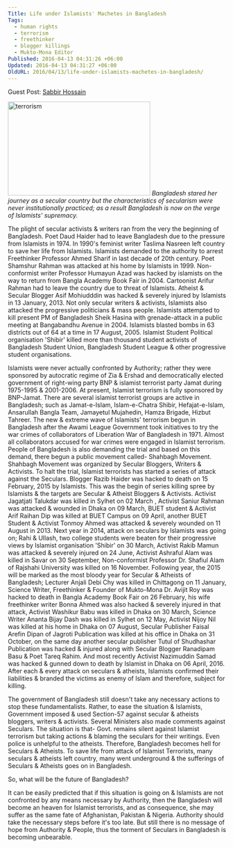 ```yaml
---
Title: Life under Islamists' Machetes in Bangladesh
Tags:
  - human rights
  - terrorism
  - freethinker
  - blogger killings
  - Mukto-Mona Editor
Published: 2016-04-13 04:31:26 +06:00
Updated: 2016-04-13 04:31:27 +06:00
OldURL: 2016/04/13/life-under-islamists-machetes-in-bangladesh/
---
```


Guest Post: <a href="https://www.sabbir-hossain.com/2016/04/life-under-islamists-machetes-in.html" target="_blank">Sabbir Hossain</a>


<a href="https://enblog.muktomona.com/2016/04/13/life-under-islamists-machetes-in-bangladesh/terrorism/" rel="attachment wp-att-4658"><img src="https://enblog.muktomona.com/wp-content/uploads/2016/04/terrorism.jpeg" alt="terrorism" width="328" height="216" class="aligncenter size-full wp-image-4658" /></a>
<em>Bangladesh stared her journey as a secular country but the characteristics of secularism were never  institutionally practiced; as a result Bangladesh is now on the verge of Islamists' supremacy.
</em>

The plight of secular activists & writers ran from the very the beginning of Bangladesh. Poet Daud Haider had to leave Bangladesh due to the pressure from Islamists in 1974. In 1990's feminist writer Taslima Nasreen left country to save her life from Islamists. Islamists demanded to the authority to arrest Freethinker Professor Ahmed Sharif in last decade of 20th century. Poet Shamshur Rahman was attacked at his home by Islamists in 1999. Non-conformist writer Professor Humayun Azad was hacked by islamists on the way to return from Bangla Academy Book Fair in 2004. Cartoonist Arifur Rahman had to leave the country due to threat of Islamists. Atheist & Secular Blogger Asif Mohiudddin was hacked & severely injured by Islamists in 13 January, 2013. Not only secular writers & activists, Islamists also attacked the progressive politicians & mass people. Islamists attempted to kill present PM of Bangladesh Sheik Hasina with grenade-attack in a public meeting at Bangabandhu Avenue in 2004. Islamists blasted bombs in 63 districts out of 64 at a time in 17 August, 2005. Islamist Student Political organisation 'Shibir' killed more than thousand student activists of Bangladesh Student Union, Bangladesh Student League & other progressive student organisations.

Islamists were never actually confronted by Authority; rather they were sponsored by autocratic regime of Zia & Ershad and democratically elected government of right-wing party BNP & islamist terrorist party Jamat during 1975-1995 & 2001-2006. At present, Islamist terrorism is fully sponsored by BNP-Jamat. There are several islamist terrorist groups are active in Bangladesh; such as Jamat-e-Islam, Islam-e-Chatra Shibir, Hefajat-e-Islam, Ansarullah Bangla Team, Jamayetul Mujahedin, Hamza Brigade, Hizbut Tahreer. The new & extreme wave of Islamists' terrorism begun in Bangladesh after the Awami League Government took initiatives to try the war crimes of collaborators of Liberation War of Bangladesh in 1971.  Almost all collaborators accused for war crimes were engaged in Islamist terrorism. People of Bangladesh is also demanding the trial and based on this demand, there begun a public movement called- Shahbagh Movement. Shahbagh Movement was organized by Secular Bloggers, Writers & Activists. To halt the trial, Islamist terrorists has started a series of attack against the Seculars. Blogger Razib Haider was hacked to death on 15 February, 2015 by Islamists. This was the begin of series killing spree by Islamists & the targets are Secular & Atheist Bloggers & Activists. Activist Jagatjati Talukdar was killed in Sylhet on 02 March , Activist Saniur Rahman was attacked & wounded in Dhaka on 09 March, BUET student & Activist Arif Raihan Dip was killed at BUET Campus on 09 April, another BUET Student & Activist Tonmoy Ahmed was attacked & severely wounded on 11 August in 2013.  Next year in 2014, attack on seculars by Islamists was going on; Rahi & Ullash, two college students were beaten for their progressive views by Islamist organisation 'Shibir' on 30 March, Activist Rakib Mamun was attacked & severely injured on 24 June, Activist Ashraful Alam was killed in Savar on 30 September, Non-conformist Professor Dr. Shafiul Alam of Rajshahi University was killed on 16 November. Following year, the 2015 will be marked as the most bloody year for Secular & Atheists of Bangladesh; Lecturer Anjali Debi Chy was killed in Chittagong on 11 January, Science Writer, Freethinker & Founder of Mukto-Mona Dr. Avijit Roy was hacked to death in Bangla Academy Book Fair on 26 February, his wife freethinker writer Bonna Ahmed was also hacked & severely injured in that attack, Activist Washikur Babu was killed in Dhaka on 30 March, Science Writer Ananta Bijay Dash was killed in Sylhet on 12 May, Activist Nijoy Nil was killed at his home in Dhaka on 07 August, Secular Publisher Faisal Arefin Dipan of Jagroti Publication was killed at his office in Dhaka on 31 October, on the same day another secular publisher Tutul of Shudhashar Publication was hacked & injured along with Secular Blogger Ranadipam Basu & Poet Tareq Rahim. And most recently Activist Nazimuddin Samad was hacked & gunned down to death by Islamist in Dhaka on 06 April, 2016. After each & every attack on seculars & atheists, Islamists confirmed their liabilities & branded the victims as enemy of Islam and therefore, subject for killing.

The government of Bangladesh still doesn't take any necessary actions to stop these fundamentalists. Rather, to ease the situation & Islamists, Government imposed & used Section-57 against secular & atheists bloggers, writers & activists. Several Ministers also made comments against Seculars. The situation is that- Govt. remains silent against Islamist terrorism but taking actions & blaming the seculars for their writings. Even police is unhelpful to the atheists. Therefore, Bangladesh becomes hell for Seculars & Atheists. To save life from attack of Islamist Terrorists, many seculars & atheists left country, many went underground & the sufferings of Seculars & Atheists goes on in Bangladesh.

So, what will be the future of Bangladesh?

It can be easily predicted that if this situation is going on & Islamists are not confronted by any means necessary by Authority, then the Bangladesh will become an heaven for Islamist terrorists, and as consequence, she may suffer as the same fate of Afghanistan, Pakistan & Nigeria. Authority should take the necessary steps before it's too late. But still there is no message of hope from Authority & People, thus the torment of Seculars in Bangladesh is becoming unbearable.
